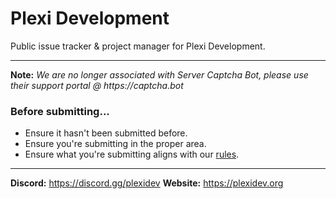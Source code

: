 # Plexi Development

Public issue tracker &amp; project manager for Plexi Development.

---

**Note:** _We are no longer associated with Server Captcha Bot, please use their support portal @ https://captcha.bot_

### Before submitting...

-   Ensure it hasn't been submitted before.
-   Ensure you're submitting in the proper area.
-   Ensure what you're submitting aligns with our [rules](https://discord.gg/plexidev).

---

**Discord:** https://discord.gg/plexidev
**Website:** https://plexidev.org
